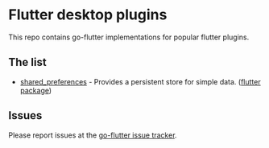 # Flutter desktop plugins

This repo contains go-flutter implementations for popular flutter plugins.

## The list

- [shared_preferences](shared_preferences) - Provides a persistent store for simple data. ([flutter package](https://pub.dartlang.org/packages/shared_preferences))

## Issues

Please report issues at the [go-flutter issue tracker](https://github.com/go-flutter-desktop/go-flutter/issues/).
